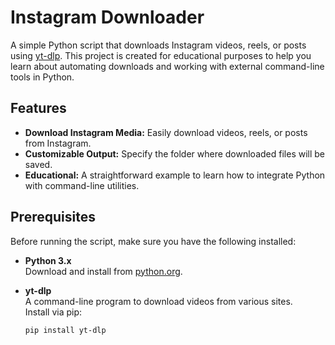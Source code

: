 # Instagram Downloader

A simple Python script that downloads Instagram videos, reels, or posts using [yt-dlp](https://github.com/yt-dlp/yt-dlp). This project is created for educational purposes to help you learn about automating downloads and working with external command-line tools in Python.

## Features

- **Download Instagram Media:** Easily download videos, reels, or posts from Instagram.
- **Customizable Output:** Specify the folder where downloaded files will be saved.
- **Educational:** A straightforward example to learn how to integrate Python with command-line utilities.

## Prerequisites

Before running the script, make sure you have the following installed:

- **Python 3.x**  
  Download and install from [python.org](https://www.python.org/downloads/).

- **yt-dlp**  
  A command-line program to download videos from various sites.  
  Install via pip:
  ```bash
  pip install yt-dlp


